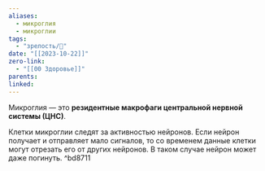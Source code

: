```yaml
---
aliases:
  - микроглия
  - микроглии
tags:
  - "зрелость/🌱"
date: "[[2023-10-22]]"
zero-link:
  - "[[00 Здоровье]]"
parents: 
linked:
---
```

Микроглия — это **резидентные макрофаги центральной нервной системы (ЦНС)**.

Клетки микроглии следят за активностью нейронов. Если нейрон получает и отправляет мало сигналов, то со временем данные клетки могут отрезать его от других нейронов. В таком случае нейрон может даже погинуть. ^bd8711